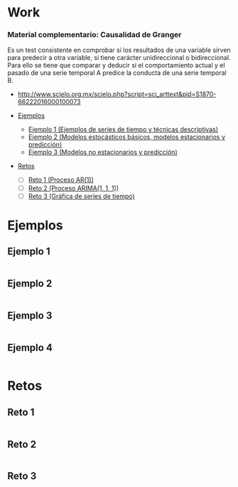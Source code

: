# Work

### Material complementario: Causalidad de Granger

Es un test consistente en comprobar si los resultados de una variable sirven para predecir a otra variable, si tiene carácter unidireccional o bidireccional. Para ello se tiene que comparar y deducir si el comportamiento actual y el pasado de una serie temporal A predice la conducta de una serie temporal B.

- http://www.scielo.org.mx/scielo.php?script=sci_arttext&pid=S1870-66222016000100073


* [Ejemplos](#Ejemplos)
  * [Ejemplo 1 (Ejemplos de series de tiempo y técnicas descriptivas)](#Ejemplo-1)
  * [Ejemplo 2 (Modelos estocásticos básicos, modelos estacionarios y predicción)](#Ejemplo-2)
  * [Ejemplo 3 (Modelos no estacionarios y predicción)](#Ejemplo-3)

* [Retos](#Retos)
  * [ ] [Reto 1 (Proceso AR(1))](#Reto-1)
  * [ ] [Reto 2 (Proceso ARIMA(1, 1, 1))](#Reto-2)
  * [ ] [Reto 3 (Gráfica de series de tiempo)](#Reto-3)

# Ejemplos

## Ejemplo 1
```r

```

## Ejemplo 2
```r

```

## Ejemplo 3
```r

```

## Ejemplo 4
```r

```


# Retos

## Reto 1
```r

```

## Reto 2
```r

```

## Reto 3
```r

```
